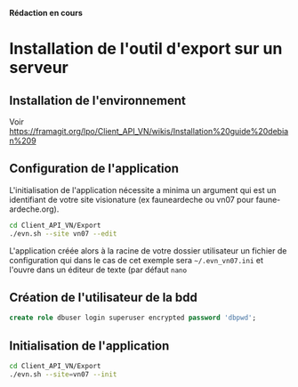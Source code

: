 **Rédaction en cours**

# Installation de l'outil d'export sur un serveur

## Installation de l'environnement
Voir https://framagit.org/lpo/Client_API_VN/wikis/Installation%20guide%20debian%209
## Configuration de l'application
L'initialisation de l'application nécessite a minima un argument qui est un identifiant de votre site visionature (ex fauneardeche ou vn07 pour faune-ardeche.org).

``` sh
cd Client_API_VN/Export
./evn.sh --site vn07 --edit
```

L'application créée alors à la racine de votre dossier utilisateur un fichier de configuration qui dans le cas de cet exemple sera `~/.evn_vn07.ini` et l'ouvre dans un éditeur de texte (par défaut `nano`

## Création de l'utilisateur de la bdd

``` sql
create role dbuser login superuser encrypted password 'dbpwd';
```

## Initialisation de l'application

``` sh
cd Client_API_VN/Export
./evn.sh --site=vn07 --init
```
